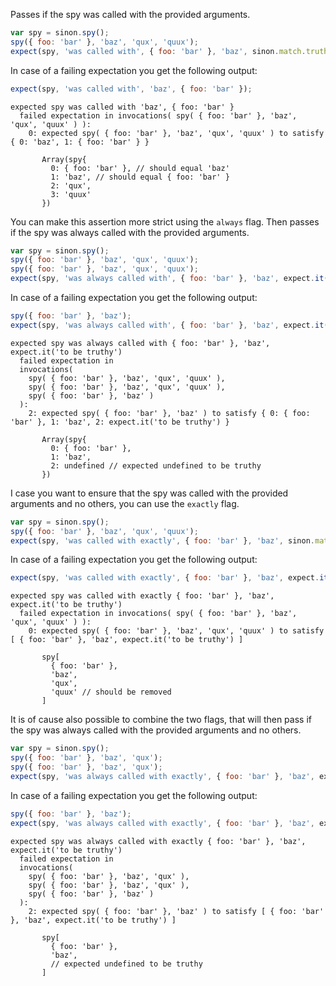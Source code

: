 Passes if the spy was called with the provided arguments.

```js
var spy = sinon.spy();
spy({ foo: 'bar' }, 'baz', 'qux', 'quux');
expect(spy, 'was called with', { foo: 'bar' }, 'baz', sinon.match.truthy);
```

In case of a failing expectation you get the following output:

```js
expect(spy, 'was called with', 'baz', { foo: 'bar' });
```

```output
expected spy was called with 'baz', { foo: 'bar' }
  failed expectation in invocations( spy( { foo: 'bar' }, 'baz', 'qux', 'quux' ) ):
    0: expected spy( { foo: 'bar' }, 'baz', 'qux', 'quux' ) to satisfy { 0: 'baz', 1: { foo: 'bar' } }

       Array(spy{
         0: { foo: 'bar' }, // should equal 'baz'
         1: 'baz', // should equal { foo: 'bar' }
         2: 'qux',
         3: 'quux'
       })
```

You can make this assertion more strict using the `always` flag. Then
passes if the spy was always called with the provided arguments.

```js
var spy = sinon.spy();
spy({ foo: 'bar' }, 'baz', 'qux', 'quux');
spy({ foo: 'bar' }, 'baz', 'qux', 'quux');
expect(spy, 'was always called with', { foo: 'bar' }, 'baz', expect.it('to be truthy'));
```

In case of a failing expectation you get the following output:

```js
spy({ foo: 'bar' }, 'baz');
expect(spy, 'was always called with', { foo: 'bar' }, 'baz', expect.it('to be truthy'));
```

```output
expected spy was always called with { foo: 'bar' }, 'baz', expect.it('to be truthy')
  failed expectation in
  invocations(
    spy( { foo: 'bar' }, 'baz', 'qux', 'quux' ),
    spy( { foo: 'bar' }, 'baz', 'qux', 'quux' ),
    spy( { foo: 'bar' }, 'baz' )
  ):
    2: expected spy( { foo: 'bar' }, 'baz' ) to satisfy { 0: { foo: 'bar' }, 1: 'baz', 2: expect.it('to be truthy') }

       Array(spy{
         0: { foo: 'bar' },
         1: 'baz',
         2: undefined // expected undefined to be truthy
       })
```

I case you want to ensure that the spy was called with the provided
arguments and no others, you can use the `exactly` flag.

```js
var spy = sinon.spy();
spy({ foo: 'bar' }, 'baz', 'qux', 'quux');
expect(spy, 'was called with exactly', { foo: 'bar' }, 'baz', sinon.match.truthy, 'quux');
```

In case of a failing expectation you get the following output:

```js
expect(spy, 'was called with exactly', { foo: 'bar' }, 'baz', expect.it('to be truthy'));
```

```output
expected spy was called with exactly { foo: 'bar' }, 'baz', expect.it('to be truthy')
  failed expectation in invocations( spy( { foo: 'bar' }, 'baz', 'qux', 'quux' ) ):
    0: expected spy( { foo: 'bar' }, 'baz', 'qux', 'quux' ) to satisfy [ { foo: 'bar' }, 'baz', expect.it('to be truthy') ]

       spy[
         { foo: 'bar' },
         'baz',
         'qux',
         'quux' // should be removed
       ]
```

It is of cause also possible to combine the two flags, that will then
pass if the spy was always called with the provided arguments and no
others.

```js
var spy = sinon.spy();
spy({ foo: 'bar' }, 'baz', 'qux');
spy({ foo: 'bar' }, 'baz', 'qux');
expect(spy, 'was always called with exactly', { foo: 'bar' }, 'baz', expect.it('to be truthy'));
```

In case of a failing expectation you get the following output:

```js
spy({ foo: 'bar' }, 'baz');
expect(spy, 'was always called with exactly', { foo: 'bar' }, 'baz', expect.it('to be truthy'));
```

```output
expected spy was always called with exactly { foo: 'bar' }, 'baz', expect.it('to be truthy')
  failed expectation in
  invocations(
    spy( { foo: 'bar' }, 'baz', 'qux' ),
    spy( { foo: 'bar' }, 'baz', 'qux' ),
    spy( { foo: 'bar' }, 'baz' )
  ):
    2: expected spy( { foo: 'bar' }, 'baz' ) to satisfy [ { foo: 'bar' }, 'baz', expect.it('to be truthy') ]

       spy[
         { foo: 'bar' },
         'baz',
         // expected undefined to be truthy
       ]
```
